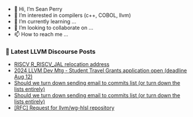 - 👋 Hi, I’m Sean Perry
- 👀 I’m interested in compilers (c++, COBOL, llvm)
- 🌱 I’m currently learning ...
- 💞️ I’m looking to collaborate on ...
- 📫 How to reach me ...

<!---
s66perry/s66perry is a ✨ special ✨ repository because its `README.md` (this file) appears on your GitHub profile.
You can click the Preview link to take a look at your changes.
--->
### 📕 Latest LLVM Discourse Posts

<!-- DISCOURSE-LLVM:START -->
- [RISCV R_RISCV_JAL relocation address](https://discourse.llvm.org/t/riscv-r-riscv-jal-relocation-address/80385#post_1)
- [2024 LLVM Dev Mtg - Student Travel Grants application open &lpar;deadline Aug 12&rpar;](https://discourse.llvm.org/t/2024-llvm-dev-mtg-student-travel-grants-application-open-deadline-aug-12/80384#post_1)
- [Should we turn down sending email to commits list &lpar;or turn down the lists entirely&rpar;](https://discourse.llvm.org/t/should-we-turn-down-sending-email-to-commits-list-or-turn-down-the-lists-entirely/80381#post_10)
- [Should we turn down sending email to commits list &lpar;or turn down the lists entirely&rpar;](https://discourse.llvm.org/t/should-we-turn-down-sending-email-to-commits-list-or-turn-down-the-lists-entirely/80381#post_9)
- [[RFC] Request for llvm/wg-hlsl repository](https://discourse.llvm.org/t/rfc-request-for-llvm-wg-hlsl-repository/80248#post_3)
<!-- DISCOURSE-LLVM:END -->
